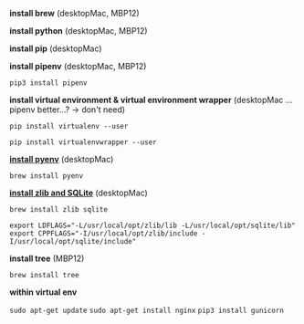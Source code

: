 **install brew** (desktopMac, MBP12)

**install python** (desktopMac, MBP12)

**install pip** (desktopMac)

**install pipenv** (desktopMac, MBP12)

```pip3 install pipenv```

**install virtual environment & virtual environment wrapper** (desktopMac ... pipenv better...? -> don't need)

```pip install virtualenv --user```

```pip install virtualenvwrapper --user```

[**install pyenv**](https://opensource.com/article/19/6/virtual-environments-python-macos) (desktopMac)

```brew install pyenv```

[**install zlib and SQLite**](https://opensource.com/article/19/6/virtual-environments-python-macos) (desktopMac)

```brew install zlib sqlite```

```export LDFLAGS="-L/usr/local/opt/zlib/lib -L/usr/local/opt/sqlite/lib"```
```export CPPFLAGS="-I/usr/local/opt/zlib/include -I/usr/local/opt/sqlite/include"```

**install tree** (MBP12)

```brew install tree```

**within virtual env**

```sudo apt-get update```
```sudo apt-get install nginx```
```pip3 install gunicorn```
